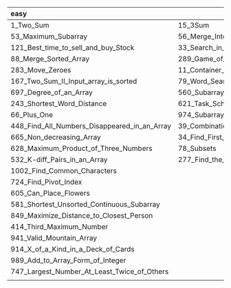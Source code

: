 | easy                                         | medium                                                     | hard |
| :------------------------------------------- | ---------------------------------------------------------- | ---- |
| 1_Two_Sum                                    | 15_3Sum                                                    |      |
| 53_Maximum_Subarray                          | 56_Merge_Intervals                                         |      |
| 121_Best_time_to_sell_and_buy_Stock          | 33_Search_in_Rotated_Sorted_Array                          |      |
| 88_Merge_Sorted_Array                        | 289_Game_of_Life                                           |      |
| 283_Move_Zeroes                              | 11_Container_With_Most_Water                               |      |
| 167_Two_Sum_II_Input_array_is_sorted         | 79_Word_Search                                             |      |
| 697_Degree_of_an_Array                       | 560_Subarray_Sum_Equals_K                                  |      |
| 243_Shortest_Word_Distance                   | 621_Task_Scheduler                                         |      |
| 66_Plus_One                                  | 974_Subarray_Sums_Divisible_by_K                           |      |
| 448_Find_All_Numbers_Disappeared_in_an_Array | 39_Combination_Sum                                         |      |
| 665_Non_decreasing_Array                     | 34_Find_First_and_Last_Position_of_Element_in_Sorted_Array |      |
| 628_Maximum_Product_of_Three_Numbers         | 78_Subsets                                                 |      |
| 532_K-diff_Pairs_in_an_Array                 | 277_Find_the_Celebrity                                     |      |
| 1002_Find_Common_Characters                  |                                                            |      |
| 724_Find_Pivot_Index                         |                                                            |      |
| 605_Can_Place_Flowers                        |                                                            |      |
| 581_Shortest_Unsorted_Continuous_Subarray    |                                                            |      |
| 849_Maximize_Distance_to_Closest_Person      |                                                            |      |
| 414_Third_Maximum_Number                     |                                                            |      |
| 941_Valid_Mountain_Array                     |                                                            |      |
| 914_X_of_a_Kind_in_a_Deck_of_Cards           |                                                            |      |
| 989_Add_to_Array_Form_of_Integer             |                                                            |      |
| 747_Largest_Number_At_Least_Twice_of_Others  |                                                            |      |
|                                              |                                                            |      |



